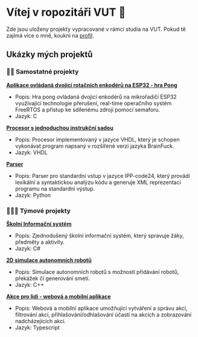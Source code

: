 # Vítej v ropozitáři VUT 👋
Zde jsou uloženy projekty vypracované v rámci studia na VUT.
Pokud tě zajímá více o mně, koukni na [profil](https://github.com/Michkr123).

## Ukázky mých projektů

### 🧍‍♂️ Samostatné projekty

[**Aplikace ovládaná dvojicí rotačních enkodérů na ESP32 - hra Pong**](https://github.com/Michkr123/VUT/tree/ad017928b45aee3af26506032be2d81040621a0c/5.semestr/IMP) 
   - Popis: Hra pong ovládaná dvojicí enkodérů na mikrořadiči ESP32 využívající technologie přerušení, real-time operačního systém FreeRTOS a přístup ke sdílenému zdroji pomocí semaforu.
   - Jazyk: C

[**Procesor s jednoduchou instrukční sadou**](https://github.com/Michkr123/VUT/tree/4368f73f0d323704da991ebc2031cae958bf21ec/3.semestr/INP/INP_1)
   - Popis: Procesor implementovaný v jazyce VHDL, který je schopen vykonávat program napsaný v rozšířené verzi jazyka BrainFuck.
   - Jazyk: VHDL

[**Parser**](https://github.com/Michkr123/VUT/tree/a6524a7d0ac3b52d0882390771305d7f068de079/4.semestr/IPP/parser%20-%20python)
   - Popis: Parser pro standardní vstup v jazyce IPP-code24, který provádí lexikální a syntaktickou analýzu kódu a generuje XML reprezentaci programu na standardní výstup.
   - Jazyk: Python

### 🧑‍🤝‍🧑 Týmové projekty

[**Školní Informační systém**](https://github.com/Michkr123/VUT/tree/ad017928b45aee3af26506032be2d81040621a0c/4.semestr/ICS)
   - Popis: Zjednodušený školní informační systém, který spravuje žáky, předměty a aktivity. 
   - Jazyk: C#

[**2D simulace autonomních robotů**](https://github.com/Michkr123/VUT/tree/ad017928b45aee3af26506032be2d81040621a0c/4.semestr/ICP)
   - Popis: Simulace autonomních robotů s možností přidávání robotů, překážek či generování smetí.
   - Jazyk: C++

[**Akce pro lidi - webová a mobilní aplikace**](https://github.com/Michkr123/VUT/tree/0e9ac2ba00b7f520af2d0acee400d71089741d49/5.semestr/ITU)
   - Popis: Webová a mobilní aplikace umožňující vytváření a správu akcí, filtrování akcí, přihlašování/odhlašování účasti na akcích a zobrazování nadcházejících akcí.
   - Jazyk: Typescript
